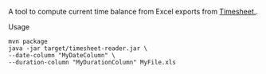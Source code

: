 A tool to compute current time balance from Excel exports from [Timesheet.](https://play.google.com/store/apps/details?id=com.rauscha.apps.timesheet).

Usage
```
mvn package
java -jar target/timesheet-reader.jar \
--date-column "MyDateColumn" \
--duration-column "MyDurationColumn" MyFile.xls
```
